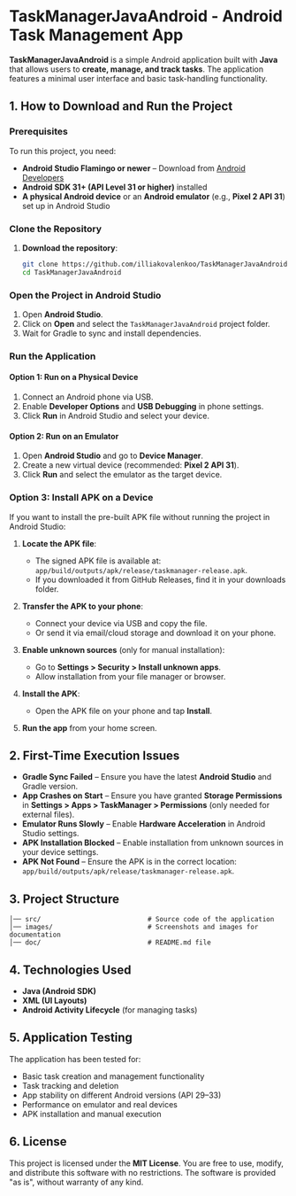 # TaskManagerJavaAndroid - Android Task Management App

**TaskManagerJavaAndroid** is a simple Android application built with **Java** that allows users to **create, manage, and track tasks**. The application features a minimal user interface and basic task-handling functionality.

## 1. How to Download and Run the Project

### **Prerequisites**

To run this project, you need:

- **Android Studio Flamingo or newer** – Download from [Android Developers](https://developer.android.com/studio)
- **Android SDK 31+ (API Level 31 or higher)** installed
- **A physical Android device** or an **Android emulator** (e.g., **Pixel 2 API 31**) set up in Android Studio

### **Clone the Repository**

1. **Download the repository**:
   ```sh
   git clone https://github.com/illiakovalenkoo/TaskManagerJavaAndroid.git
   cd TaskManagerJavaAndroid
   ```

### **Open the Project in Android Studio**

1. Open **Android Studio**.
2. Click on **Open** and select the `TaskManagerJavaAndroid` project folder.
3. Wait for Gradle to sync and install dependencies.

### **Run the Application**

#### **Option 1: Run on a Physical Device**

1. Connect an Android phone via USB.
2. Enable **Developer Options** and **USB Debugging** in phone settings.
3. Click **Run** in Android Studio and select your device.

#### **Option 2: Run on an Emulator**

1. Open **Android Studio** and go to **Device Manager**.
2. Create a new virtual device (recommended: **Pixel 2 API 31**).
3. Click **Run** and select the emulator as the target device.

### **Option 3: Install APK on a Device**

If you want to install the pre-built APK file without running the project in Android Studio:

1. **Locate the APK file**:
   - The signed APK file is available at: `app/build/outputs/apk/release/taskmanager-release.apk`.
   - If you downloaded it from GitHub Releases, find it in your downloads folder.

2. **Transfer the APK to your phone**:
   - Connect your device via USB and copy the file.
   - Or send it via email/cloud storage and download it on your phone.

3. **Enable unknown sources** (only for manual installation):
   - Go to **Settings > Security > Install unknown apps**.
   - Allow installation from your file manager or browser.

4. **Install the APK**:
   - Open the APK file on your phone and tap **Install**.

5. **Run the app** from your home screen.

## 2. First-Time Execution Issues

- **Gradle Sync Failed** – Ensure you have the latest **Android Studio** and Gradle version.
- **App Crashes on Start** – Ensure you have granted **Storage Permissions** in **Settings > Apps > TaskManager > Permissions** (only needed for external files).
- **Emulator Runs Slowly** – Enable **Hardware Acceleration** in Android Studio settings.
- **APK Installation Blocked** – Enable installation from unknown sources in your device settings.
- **APK Not Found** – Ensure the APK is in the correct location: `app/build/outputs/apk/release/taskmanager-release.apk`.

## 3. Project Structure

```
│── src/                           # Source code of the application
│── images/                        # Screenshots and images for documentation
│── doc/                           # README.md file
```

## 4. Technologies Used

- **Java (Android SDK)**
- **XML (UI Layouts)**
- **Android Activity Lifecycle** (for managing tasks)

## 5. Application Testing

The application has been tested for:

- Basic task creation and management functionality
- Task tracking and deletion
- App stability on different Android versions (API 29–33)
- Performance on emulator and real devices
- APK installation and manual execution

## 6. License

This project is licensed under the **MIT License**. You are free to use, modify, and distribute this software with no restrictions. The software is provided "as is", without warranty of any kind.

